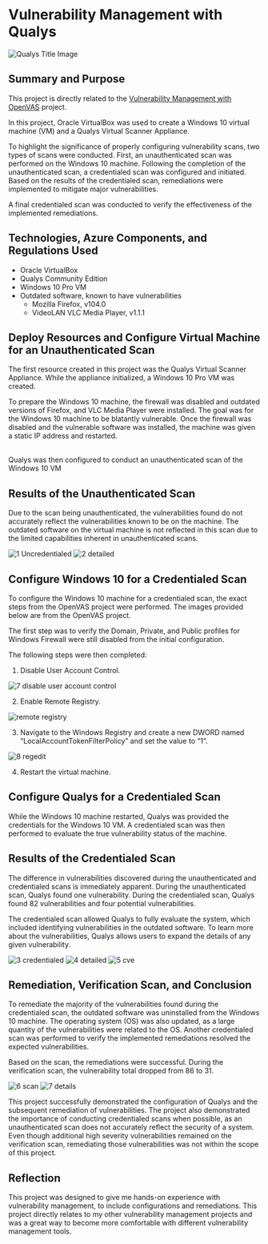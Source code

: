 # Vulnerability Management with Qualys
![Qualys Title Image](https://github.com/TylerDeaver/Qualys/assets/149614301/e2fe1b51-6a20-4787-ab69-fb4301e170ac)


## Summary and Purpose

This project is directly related to the [Vulnerability Management with OpenVAS](https://github.com/TylerDeaver/OpenVAS) project.

In this project, Oracle VirtualBox was used to create a Windows 10 virtual machine (VM) and a Qualys Virtual Scanner Appliance. 

To highlight the significance of properly configuring vulnerability scans, two types of scans were conducted. First, an unauthenticated scan was performed on the Windows 10 machine. Following the completion of the unauthenticated scan, a credentialed scan was configured and initiated. Based on the results of the credentialed scan, remediations were implemented to mitigate major vulnerabilities. 

A final credentialed scan was conducted to verify the effectiveness of the implemented remediations.


## Technologies, Azure Components, and Regulations Used

- Oracle VirtualBox
- Qualys Community Edition
- Windows 10 Pro VM
- Outdated software, known to have vulnerabilities
  - Mozilla Firefox, v104.0
  - VideoLAN VLC Media Player, v1.1.1


## Deploy Resources and Configure Virtual Machine for an Unauthenticated Scan

The first resource created in this project was the Qualys Virtual Scanner Appliance. While the appliance initialized, a Windows 10 Pro VM  was created. 

To prepare the Windows 10 machine, the firewall was disabled and outdated versions of Firefox, and VLC Media Player were installed. The goal was for the Windows 10 machine to be blatantly vulnerable. Once the firewall was disabled and the vulnerable software was installed, the machine was given a static IP address and restarted.

<br>Qualys was then configured to conduct an unauthenticated scan of the Windows 10 VM

##  Results of the Unauthenticated Scan

Due to the scan being unauthenticated, the vulnerabilities found do not accurately reflect the vulnerabilities known to be on the machine. The outdated software on the virtual machine is not reflected in this scan due to the limited capabilities inherent in unauthenticated scans.

![1 Uncredentialed](https://github.com/TylerDeaver/Qualys/assets/149614301/b4583584-24ef-451a-b065-764ab03a5ae6)
![2 detailed](https://github.com/TylerDeaver/Qualys/assets/149614301/f157bd68-23e0-46c1-8e54-1f45f0a32834)



## Configure Windows 10 for a Credentialed Scan

To configure the Windows 10 machine for a credentialed scan, the exact steps from the OpenVAS project were performed. The images provided below are from the OpenVAS project. 

The first step was to verify the Domain, Private, and Public profiles for Windows Firewall were still disabled from the initial configuration.

The following steps were then completed:

1. Disable User Account Control.


![7 disable user account control](https://github.com/TylerDeaver/OpenVAS/assets/149614301/87eb7d5f-c7e6-429d-b0e5-cb218243a04c)


2. Enable Remote Registry.


![remote registry](https://github.com/TylerDeaver/OpenVAS/assets/149614301/5197899e-c971-44e7-9cca-935b910297ec)


3. Navigate to the Windows Registry and create a new DWORD named “LocalAccountTokenFilterPolicy” and set the value to “1”.


![8 regedit](https://github.com/TylerDeaver/OpenVAS/assets/149614301/bcc9a5df-7068-45ad-bebd-03ed4cb5dbe7)


4. Restart the virtual machine.


## Configure Qualys for a Credentialed Scan

While the Windows 10 machine restarted, Qualys was provided the credentials for the Windows 10 VM. A credentialed scan was then performed to evaluate the true vulnerability status of the machine.


## Results of the Credentialed Scan

The difference in vulnerabilities discovered during the unauthenticated and credentialed scans is immediately apparent. During the unauthenticated scan, Qualys found one vulnerability. During the credentialed scan, Qualys found 82 vulnerabilities and four potential vulnerabilities. 

The credentialed scan allowed Qualys to fully evaluate the system, which included identifying vulnerabilities in the outdated software. To learn more about the vulnerabilities, Qualys allows users to expand the details of any given vulnerability. 

![3 credentialed](https://github.com/TylerDeaver/Qualys/assets/149614301/a1ca1d13-0705-4570-b271-a71739382cd6)
![4 detailed](https://github.com/TylerDeaver/Qualys/assets/149614301/62798200-a8f8-4142-bf69-f2739732d803)
![5 cve](https://github.com/TylerDeaver/Qualys/assets/149614301/e64e9dc4-d227-4e48-b150-bd26d1a997ad)


## Remediation, Verification Scan, and Conclusion

To remediate the majority of the vulnerabilities found during the credentialed scan, the outdated software was uninstalled from the Windows 10 machine. The operating system (OS) was also updated, as a large quantity of the vulnerabilities were related to the OS. Another credentialed scan was performed to verify the implemented remediations resolved the expected vulnerabilities. 

Based on the scan, the remediations were successful. During the verification scan, the vulnerability total dropped from 86 to 31.

![6 scan](https://github.com/TylerDeaver/Qualys/assets/149614301/054bc9cd-7954-4880-9b69-1f20dd653ef2)
![7 details](https://github.com/TylerDeaver/Qualys/assets/149614301/bfd653b0-e51c-457e-89c1-45560bc41a86)



This project successfully demonstrated the configuration of Qualys and the subsequent remediation of vulnerabilities. The project also demonstrated the importance of conducting credentialed scans when possible, as an unauthenticated scan does not accurately reflect the security of a system. Even though additional high severity vulnerabilities remained on the verification scan, remediating those vulnerabilities was not within the scope of this project.


## Reflection
This project was designed to give me hands-on experience with vulnerability management, to include configurations and remediations. This project directly relates to my other vulnerability management projects and was a great way to become more comfortable with different vulnerability management tools.


